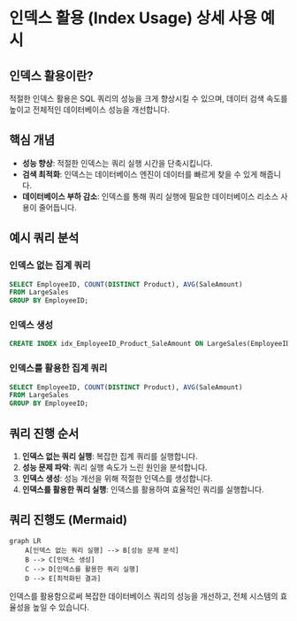 
# 인덱스 활용 (Index Usage) 상세 사용 예시

## 인덱스 활용이란?

적절한 인덱스 활용은 SQL 쿼리의 성능을 크게 향상시킬 수 있으며, 데이터 검색 속도를 높이고 전체적인 데이터베이스 성능을 개선합니다.

## 핵심 개념

- **성능 향상**: 적절한 인덱스는 쿼리 실행 시간을 단축시킵니다.
- **검색 최적화**: 인덱스는 데이터베이스 엔진이 데이터를 빠르게 찾을 수 있게 해줍니다.
- **데이터베이스 부하 감소**: 인덱스를 통해 쿼리 실행에 필요한 데이터베이스 리소스 사용이 줄어듭니다.

## 예시 쿼리 분석

### 인덱스 없는 집계 쿼리

```sql
SELECT EmployeeID, COUNT(DISTINCT Product), AVG(SaleAmount) 
FROM LargeSales 
GROUP BY EmployeeID;
```

### 인덱스 생성

```sql
CREATE INDEX idx_EmployeeID_Product_SaleAmount ON LargeSales(EmployeeID, Product, SaleAmount);
```

### 인덱스를 활용한 집계 쿼리

```sql
SELECT EmployeeID, COUNT(DISTINCT Product), AVG(SaleAmount) 
FROM LargeSales 
GROUP BY EmployeeID;
```

## 쿼리 진행 순서

1. **인덱스 없는 쿼리 실행**: 복잡한 집계 쿼리를 실행합니다.
2. **성능 문제 파악**: 쿼리 실행 속도가 느린 원인을 분석합니다.
3. **인덱스 생성**: 성능 개선을 위해 적절한 인덱스를 생성합니다.
4. **인덱스를 활용한 쿼리 실행**: 인덱스를 활용하여 효율적인 쿼리를 실행합니다.

## 쿼리 진행도 (Mermaid)

```mermaid
graph LR
    A[인덱스 없는 쿼리 실행] --> B[성능 문제 분석]
    B --> C[인덱스 생성]
    C --> D[인덱스를 활용한 쿼리 실행]
    D --> E[최적화된 결과]
```

인덱스를 활용함으로써 복잡한 데이터베이스 쿼리의 성능을 개선하고, 전체 시스템의 효율성을 높일 수 있습니다.
